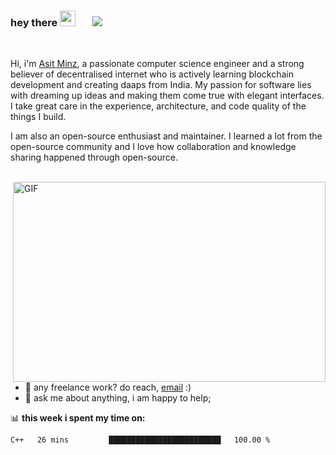 ### hey there <img src="https://media.giphy.com/media/hvRJCLFzcasrR4ia7z/giphy.gif" width="25px"> &nbsp;&nbsp;&nbsp;&nbsp;&nbsp; ![](https://visitor-badge.glitch.me/badge?page_id=Asit0007.Asit0007)


<br/>

Hi, i'm [Asit Minz](#), a passionate computer science engineer and a strong believer of decentralised internet who is actively learning blockchain development and creating daaps from India. My passion for software lies with dreaming up ideas and making them come true with elegant interfaces. I take great care in the experience, architecture, and code quality of the things I build.

I am also an open-source enthusiast and maintainer. I learned a lot from the open-source community and I love how collaboration and knowledge sharing happened through open-source.

<br/>

<img align="right" alt="GIF" src="https://github.com/Asit0007/abhisheknaiidu/blob/master/code.gif?raw=true" width="500" height="320" />

- 💼 any freelance work? do reach, [email](mailto:asitminz007@gmail.com) :)
- 💬 ask me about anything, i am happy to help;

📊 **this week i spent my time on:**
<!--START_SECTION:waka-->
```text
C++   26 mins         █████████████████████████   100.00 % 
```
<!--END_SECTION:waka-->



<!---
Asit0007/Asit0007 is a ✨ special ✨ repository because its `README.md` (this file) appears on your GitHub profile.
You can click the Preview link to take a look at your changes.
--->
